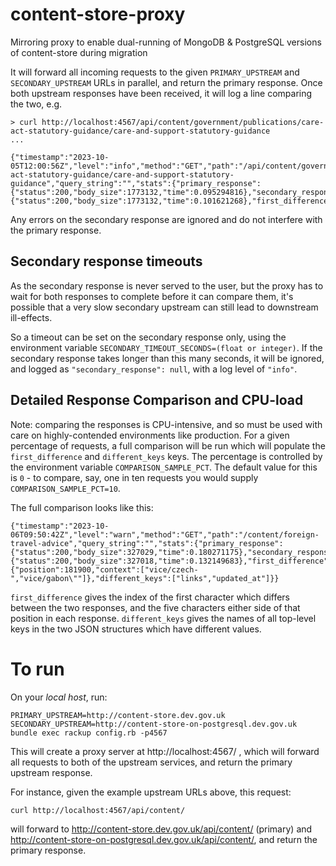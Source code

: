 # content-store-proxy
Mirroring proxy to enable dual-running of MongoDB &amp; PostgreSQL versions of content-store during migration

It will forward all incoming requests to the given `PRIMARY_UPSTREAM` and `SECONDARY_UPSTREAM` URLs in parallel, and return the primary response. Once both upstream responses have been received, it will log a line comparing the two, e.g.

```
> curl http://localhost:4567/api/content/government/publications/care-act-statutory-guidance/care-and-support-statutory-guidance
...

{"timestamp":"2023-10-05T12:00:56Z","level":"info","method":"GET","path":"/api/content/government/publications/care-act-statutory-guidance/care-and-support-statutory-guidance","query_string":"","stats":{"primary_response":{"status":200,"body_size":1773132,"time":0.095294816},"secondary_response":{"status":200,"body_size":1773132,"time":0.101621268},"first_difference":"N/A","different_keys":"N/A"}}

```

Any errors on the secondary response are ignored and do not interfere with the primary response.

## Secondary response timeouts

As the secondary response is never served to the user, but the proxy has to wait for both responses to complete before it can compare them, it's possible that a very slow secondary upstream can still lead to downstream ill-effects. 

So a timeout can be set on the secondary response only, using the environment variable `SECONDARY_TIMEOUT_SECONDS=(float or integer)`.  If the secondary response takes longer than this many seconds,
it will be ignored, and logged as `"secondary_response": null`, with a log level of `"info"`. 

## Detailed Response Comparison and CPU-load

Note: comparing the responses is CPU-intensive, and so must be used with care on highly-contended environments like production. For a given percentage of requests, a full comparison will be run which will populate the `first_difference` and `different_keys` keys. The percentage is controlled by the environment variable `COMPARISON_SAMPLE_PCT`. The default value for this is `0` - to compare, say, one in ten requests you would supply `COMPARISON_SAMPLE_PCT=10`.

The full comparison looks like this:

```
{"timestamp":"2023-10-06T09:50:42Z","level":"warn","method":"GET","path":"/content/foreign-travel-advice","query_string":"","stats":{"primary_response":{"status":200,"body_size":327029,"time":0.180271175},"secondary_response":{"status":200,"body_size":327018,"time":0.132149683},"first_difference":{"position":181900,"context":["vice/czech-","vice/gabon\""]},"different_keys":["links","updated_at"]}}
```

`first_difference` gives the index of the first character which differs between the two responses, and the five characters either side of that position in each response.
`different_keys` gives the names of all top-level keys in the two JSON structures which have different values.



# To run

On your *local host*, run:

```
PRIMARY_UPSTREAM=http://content-store.dev.gov.uk SECONDARY_UPSTREAM=http://content-store-on-postgresql.dev.gov.uk bundle exec rackup config.rb -p4567 
```

This will create a proxy server at http://localhost:4567/ , which will forward all requests to both of the upstream services, and return the primary upstream response.

For instance, given the example upstream URLs above, this request:

```
curl http://localhost:4567/api/content/
```
will forward to  http://content-store.dev.gov.uk/api/content/ (primary) and http://content-store-on-postgresql.dev.gov.uk/api/content/, and return the primary response.
